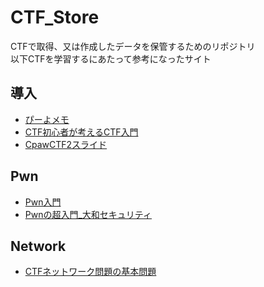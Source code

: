 # CTF_Store
CTFで取得、又は作成したデータを保管するためのリポジトリ  
以下CTFを学習するにあたって参考になったサイト

## 導入
- [ぴーよメモ](https://t.co/5lqgbIkG59)  
- [CTF初心者が考えるCTF入門](https://kinako-mochimochi.hatenablog.com/entry/2019/02/20/131937)  
- [CpawCTF2スライド](https://ctf2.cpaw.site/#!/about)  

## Pwn
- [Pwn入門](https://qiita.com/GmS944y/items/2973b380d8268b797242)  
- [Pwnの超入門_大和セキュリティ](https://www.slideshare.net/ssuserbcacc5/pwn-20180325)  

## Network
- [CTFネットワーク問題の基本問題](https://tomonori4565.hatenablog.com/entry/2018/10/19/152215)  
